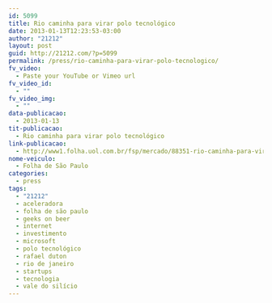 ```yaml
---
id: 5099
title: Rio caminha para virar polo tecnológico
date: 2013-01-13T12:23:53-03:00
author: "21212"
layout: post
guid: http://21212.com/?p=5099
permalink: /press/rio-caminha-para-virar-polo-tecnologico/
fv_video:
  - Paste your YouTube or Vimeo url
fv_video_id:
  - ""
fv_video_img:
  - ""
data-publicacao:
  - 2013-01-13
tit-publicacao:
  - Rio caminha para virar polo tecnológico
link-publicacao:
  - http://www1.folha.uol.com.br/fsp/mercado/88351-rio-caminha-para-virar-polo-tecnologico.shtml
nome-veiculo:
  - Folha de São Paulo
categories:
  - press
tags:
  - "21212"
  - aceleradora
  - folha de são paulo
  - geeks on beer
  - internet
  - investimento
  - microsoft
  - polo tecnológico
  - rafael duton
  - rio de janeiro
  - startups
  - tecnologia
  - vale do silício
---
```

